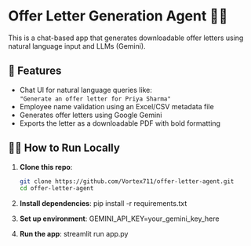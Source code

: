 # Offer Letter Generation Agent 🤖📄

This is a chat-based app that generates downloadable offer letters using natural language input and LLMs (Gemini).

## 🔧 Features

- Chat UI for natural language queries like:  
  `"Generate an offer letter for Priya Sharma"`  
- Employee name validation using an Excel/CSV metadata file  
- Generates offer letters using Google Gemini  
- Exports the letter as a downloadable PDF with bold formatting  

## 🧑‍💻 How to Run Locally

1. **Clone this repo**:
   ```bash
   git clone https://github.com/Vortex711/offer-letter-agent.git
   cd offer-letter-agent

2. **Install dependencies**:
  pip install -r requirements.txt

3. **Set up environment**:
GEMINI_API_KEY=your_gemini_key_here

4. **Run the app**:
  streamlit run app.py
